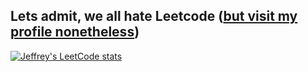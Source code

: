 ## Lets admit, we all hate Leetcode ([but visit my profile nonetheless](https://leetcode.com/jeffreyliim))
[![Jeffrey's LeetCode stats](https://leetcode-stats-six.vercel.app/api?username=jeffreyliim&theme=dark)](https://github.com/KnlnKS/leetcode-stats)
